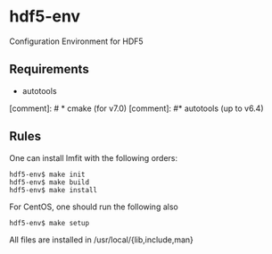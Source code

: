 hdf5-env
======
Configuration Environment for HDF5


## Requirements
* autotools

[comment]: # * cmake (for v7.0)
[comment]: #* autotools (up to v6.4)

## Rules

One can install lmfit with the following orders:

```
hdf5-env$ make init
hdf5-env$ make build
hdf5-env$ make install
```


For CentOS, one should run the following also

```
hdf5-env$ make setup
```

All files are installed in /usr/local/{lib,include,man}


